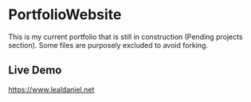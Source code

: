 # PortfolioWebsite
This is my current portfolio that is still in construction (Pending projects section). Some files are purposely excluded to avoid forking.

## Live Demo
https://www.lealdaniel.net
